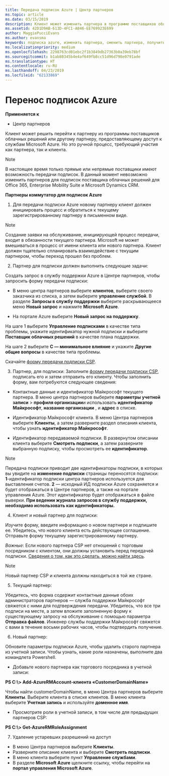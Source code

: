 ```yaml
---
title: Передача подписок Azure | Центр партнеров
ms.topic: article
ms.date: 03/15/2019
description: Клиент может изменить партнера в программе поставщиков облачных решений, использующего службы Microsoft Azure. Однако это ручной процесс, требующий участия как партнера, так и клиента.
ms.assetid: 42D1D9AB-613D-4FC1-A846-EE769923E699
author: MaggiePucciEvans
ms.author: evansma
keywords: подписка azure, изменить партнера, сменить партнера, получить нового партнера, другой партнер
ms.localizationpriority: medium
ms.openlocfilehash: 2298763cd01ebc2f1b3849db27363b0a39eb78bf
ms.sourcegitcommit: b1ab80345b4e4af649fb8cc51d96d798e0791ade
ms.translationtype: HT
ms.contentlocale: ru-RU
ms.lasthandoff: 04/23/2019
ms.locfileid: "62133869"
---
```

# <a name="transfer-azure-subscriptions"></a>Перенос подписок Azure 

**Применяется к**

-  Центр партнеров

Клиент может решить перейти к партнеру из программы поставщиков облачных решений или другому партнеру, предоставляющему доступ к службам Microsoft Azure. Но это ручной процесс, требующий участия как партнера, так и клиента.

>[!Note]  
>В настоящее время только прямые или непрямые поставщики имеют возможность передачи подписок.
>В данный момент невозможно изменить партнеров для подписок поставщика облачных решений для Office 365, Enterprise Mobility Suite и Microsoft Dynamics CRM.



**Партнеры коммутатор для подписок Azure**

1. Для передачи подписки Azure новому партнеру клиент должен инициировать процесс и обратиться к текущему зарегистрированному партнеру в письменном виде. 
>[!Note]
>Создание заявки на обслуживание, инициирующей процесс передачи, входит в обязанности текущего партнера. Microsoft не может вмешиваться в процесс от имени клиента или нового партнера. Клиент должен тщательно спланировать взаимодействие с текущим партнером, чтобы переход прошел без проблем.

2. Партнер для подписки должен выполнить следующие задачи:

Создать запрос в службу поддержки Azure в Центре партнеров, чтобы запросить форму передачи подписки:
-   В меню центра партнеров выберите **клиентов**, выберите своего заказчика из списка, а затем выберите **управление службой**. В разделе **Запросы в службу поддержки** выберите раскрывающееся меню **Новый запрос** и нажмите **Microsoft Azure**.

-   На портале Azure выберите **Новый запрос на поддержку**.

На шаге 1 выберите **Управление подписками** в качестве типа проблемы, укажите идентификатор нужной подписки и выберите **Поставщик облачных решений** в качестве плана поддержки.

На шаге 2 выберите **C — минимальное влияние** и укажите **Другие общие вопросы** в качестве типа проблемы.

Скачайте [форму передачи подписки CSP](https://assets.windowsphone.com/5222c408-e546-4e01-b72a-2ec7d4c43d57/CSP_Subscription_Transfer_Form_Azure_InvariantCulture_Default.zip).

3. Партнер, для подписки: Заполните [форму передачи подписки CSP](https://assets.windowsphone.com/5222c408-e546-4e01-b72a-2ec7d4c43d57/CSP_Subscription_Transfer_Form_Azure_InvariantCulture_Default.zip), подписать его и затем отправить его клиенту. Чтобы заполнить форму, вам потребуются следующее сведения:

- Контактные данные и идентификатор Майкрософт текущего партнера. В меню центра партнеров выберите **параметры учетной записи** &gt; **профиля организации**и использовать **идентификатор Майкрософт**, **название организации** , и **адрес** в списке.

- Идентификатор Майкрософт клиента. В меню Центра партнеров выберите **Клиенты**, а затем разверните раздел описания клиента, чтобы узнать **идентификатор Майкрософт**.

- Идентификатор передаваемой подписки. В развернутом описании клиента выберите **Смотреть подписки**, а затем разверните выбранную подписку, чтобы просмотреть ее **идентификатор**.

>[!Note]
>Передача подписки приводит две идентификаторы подписки, в которых вы увидите на **изменение подписки** страницы переносятся подписки: **1**-идентификатор подписки центра партнеров используется для выставления счетов. 
**2** — исходный ИД подписки Azure сохраняется и будет отображаться в Центре партнеров, а также на портале управления Azure. Этот идентификатор будет отображаться в файле выверки.  **При ведении журнала запросов в службу поддержки, необходимо использовать как идентификаторы.**

4. Клиент и новый партнер для подписки:

Изучите форму, введите информацию о новом партнере и подпишите ее. Убедитесь, что нового клиента есть действующее соглашение. Отправьте форму текущему зарегистрированному партнеру.

*Важные*: Если нового партнера CSP нет отношений с торговым посредником с клиентом, они должны установить перед передачей подписки. [Сведения о том, как это сделать, можно найти здесь](request-a-relationship-with-a-customer.md).

>[!Note]
>Новый партнер CSP и клиента должны находиться в той же стране. 

5. Текущий партнер:

Убедитесь, что форма содержит контактные данные обоих администраторов партнеров — служба поддержки Майкрософт свяжется с ними для подтверждения передачи. Убедитесь, что все три подписи на месте, а затем вложите заполненную форму к существующему запросу на обслуживание с помощью параметра **Отправка файлов**. Инженер службы поддержки Майкрософт свяжется с вами в течение восьми рабочих часов, чтобы подтвердить получение.

6. Новый партнер:

Обновите параметры подписки Azure, чтобы удалить старого партнера из учетной записи. Чтобы узнать, какие роли назначены, выполните два командлета Powershell.

-   Добавьте нового партнера как торгового посредника в учетной записи:

**PS C:\\&gt; Add-AzureRMAccount-клиента «CustomerDomainName»**

Чтобы найти customerDomainName, в меню Центра партнеров выберите **Клиенты**. Выберите клиента в списке клиентов. В меню клиента выберите **Учетная запись** и используйте **доменное имя**.

-   Просмотрите роли в учетной записи, в том числе для предыдущих партнеров CSP:

**PS C:\\&gt; Get-AzureRMRoleAssignment**

7. Удаление устаревших разрешений на доступ

-  В меню Центра партнеров выберите **Клиенты**. 
-  Разверните описание клиента и выберите **Смотреть подписки**. 
-  В меню клиента выберите пункт **Управление службами**. 
-  В разделе **Microsoft Azure** щелкните ссылку, чтобы перейти на **портал управления Microsoft Azure**.

 

 



